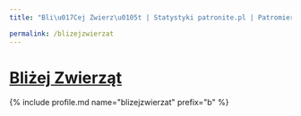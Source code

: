 ```yaml
---
title: "Bli\u017Cej Zwierz\u0105t | Statystyki patronite.pl | Patromierz"

permalink: /blizejzwierzat
---
```


# [Bliżej Zwierząt](https://patronite.pl/blizejzwierzat)

{% include profile.md name="blizejzwierzat" prefix="b" %}
